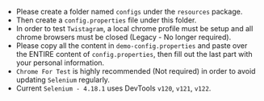- Please create a folder named `configs` under the `resources` package.
- Then create a `config.properties` file under this folder.
- In order to test `Twistagram`, a local chrome profile must be setup and all chrome browsers must be closed (Legacy - No longer required).
- Please copy all the content in `demo-config.properties` and paste over the ENTIRE	content of `config.properties`, then fill out the last part with your personal information.
- `Chrome For Test` is highly recommended (Not required) in order to avoid updating `Selenium` regularly. 
- Current `Selenium - 4.18.1` uses DevTools `v120`, `v121`, `v122`.
